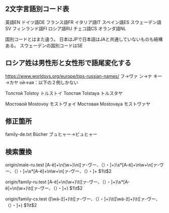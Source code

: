 ## 2文字言語別コード表
英語EN
ドイツ語DE
フランス語FR
イタリア語IT
スペイン語ES
スウェーデン語SV
フィンランド語FI
ロシア語RU
チェコ語CS
オランダ語NL


国別コードとはまた違う。
日本はJPで日本語はJAと共通していないものも結構ある。
スウェーデンの国別コードはSE


## ロシア姓は男性形と女性形で語尾変化する
https://www.worldsys.org/europe/tips-russian-names/
フ→ヴァ
ン→ナ
キー→カヤ
ой→ая：以下の２例しかない

Толстой
Tolstoy	トルストイ
Толстая
Tolstaya	トルスタヤ

Мостовой
Mostovoy	モストヴォイ
Мостовая
Mostovaya	モストヴァヤ

## 修正箇所
family-de.txt
Bücher	ブュヒャー→ビュヒャー


## 検索置換
origin/male-ru.test
[А-ё]+\n(\w+)\n([ァ-ヴー、（）・]+)\s*[А-ё]+\n\w+\n[ァ-ヴー、（）・]+\s*[А-ё]+\n\w+\n[ァ-ヴー、（）・]+
$1\t$2

origin/family-ru.test
[А-ё]+\n(\w+)\t([ァ-ヴー、（）・]+)\s*[А-ё]+\n(\w+)\t([ァ-ヴー、（）・]+)
$1\t$2

origin/family-cs.test
([\wá-ž]+)\t([ァ-ヴー、（）・]+)\t([\wá-ž]+)\t([ァ-ヴー、（）・]+)
$1\t$2

